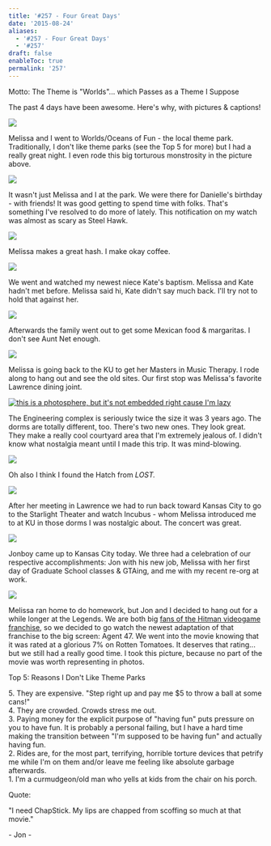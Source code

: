 ```yaml
---
title: '#257 - Four Great Days'
date: '2015-08-24'
aliases:
  - '#257 - Four Great Days'
  - '#257'
draft: false
enableToc: true
permalink: '257'
---
```


Motto: The Theme is "Worlds"... which Passes as a Theme I Suppose

  
The past 4 days have been awesome. Here's why, with pictures & captions!

  
[![](assets/257-1.jpg)](http://1.bp.blogspot.com/-cRv3XA5W790/VdvuiGiRDJI/AAAAAAAB7V4/oAUYeVH-llQ/s1600/IMG%5F20150821%5F224920.jpg)

  
Melissa and I went to Worlds/Oceans of Fun - the local theme park. Traditionally, I don't like theme parks (see the Top 5 for more) but I had a really great night. I even rode this big torturous monstrosity in the picture above.  
  
[![](assets/257-2.jpg)](http://3.bp.blogspot.com/-gTQB90Q3aCk/VdvuiGBEpAI/AAAAAAAB7V4/lg2J7WdqwT4/s1600/IMG%5F20150821%5F093201.jpg)

  
It wasn't just Melissa and I at the park. We were there for Danielle's birthday - with friends! It was good getting to spend time with folks. That's something I've resolved to do more of lately. This notification on my watch was almost as scary as Steel Hawk.  
  
[![](assets/257-3.jpg)](http://3.bp.blogspot.com/-Im53Jt5BTPA/VdvxyQPGBQI/AAAAAAAB7Wo/XU0%5FZe8clvg/s1600/IMG%5F20150822%5F111039.jpg)

  
Melissa makes a great hash. I make okay coffee.  
  
[![](assets/257-4.jpg)](http://3.bp.blogspot.com/-6V-BNIieLMg/VdvuiLdR2SI/AAAAAAAB7V4/9jHK2mtrIIc/s1600/IMG%5F20150822%5F191231.jpg)

  
We went and watched my newest niece Kate's baptism. Melissa and Kate hadn't met before. Melissa said hi, Kate didn't say much back. I'll try not to hold that against her.  
  
[![](assets/257-5.jpg)](http://4.bp.blogspot.com/-7Recfja0KbY/VdvuiJYgdSI/AAAAAAAB7V4/m0pO0lPjkuM/s1600/IMG%5F20150822%5F200603.jpg)

  
Afterwards the family went out to get some Mexican food & margaritas. I don't see Aunt Net enough.  
  
[![](assets/257-6.jpg)](http://1.bp.blogspot.com/-cI6QWdy%5FGag/VdvuiCiIhOI/AAAAAAAB7V4/Kp0Xfw%5FS7wE/s1600/IMG%5F20150823%5F131826.jpg)

  
Melissa is going back to the KU to get her Masters in Music Therapy. I rode along to hang out and see the old sites. Our first stop was Melissa's favorite Lawrence dining joint.  
  
[![this is a photosphere, but it's not embedded right cause I'm lazy](assets/257-7.jpg)](http://1.bp.blogspot.com/-5n5jVsnkQak/VdvuiLpX8OI/AAAAAAAB7V4/UxyRLP00wWY/s1600/PANO%5F20150823%5F160840.jpg)

  
The Engineering complex is seriously twice the size it was 3 years ago. The dorms are totally different, too. There's two new ones. They look great. They make a really cool courtyard area that I'm extremely jealous of. I didn't know what nostalgia meant until I made this trip. It was mind-blowing.  
  
[![](assets/257-8.jpg)](http://1.bp.blogspot.com/-2GY%5FPU6WJRc/VdvuiNH47vI/AAAAAAAB7V4/9ZbsxXe5EGg/s1600/IMG%5F20150823%5F172054.jpg)

  
Oh also I think I found the Hatch from _LOST._  
  
[![](assets/257-9.jpg)](http://4.bp.blogspot.com/-MYdqdGGVui0/VdvuiPmLE6I/AAAAAAAB7V4/--Zyeq44nqM/s1600/IMG%5F20150823%5F214612.jpg)

  
After her meeting in Lawrence we had to run back toward Kansas City to go to the Starlight Theater and watch Incubus - whom Melissa introduced me to at KU in those dorms I was nostalgic about. The concert was great.   
  
[![](assets/257-10.jpg)](http://3.bp.blogspot.com/-tPMbw1zVhwM/VdvuiMSJmPI/AAAAAAAB7V4/PgKJRCxsKMs/s1600/IMG%5F20150824%5F181908.jpg)

  
Jonboy came up to Kansas City today. We three had a celebration of our respective accomplishments: Jon with his new job, Melissa with her first day of Graduate School classes & GTAing, and me with my recent re-org at work.  
  
[![](assets/257-11.jpg)](http://4.bp.blogspot.com/-LyDCDeMEcWw/VdvuiJI3GCI/AAAAAAAB7V4/0cEWEW0DjpY/s1600/IMG%5F20150824%5F213049.jpg)

  
Melissa ran home to do homework, but Jon and I decided to hang out for a while longer at the Legends. We are both big [fans of the Hitman videogame franchise](http://aarongilly.blogspot.com/2012/11/47-hit-out-on-facebook.html), so we decided to go watch the newest adaptation of that franchise to the big screen: Agent 47\. We went into the movie knowing that it was rated at a glorious 7% on Rotten Tomatoes. It deserves that rating... but we still had a really good time. I took this picture, because no part of the movie was worth representing in photos.

  
Top 5: Reasons I Don't Like Theme Parks

5\. They are expensive. "Step right up and pay me $5 to throw a ball at some cans!"  
4\. They are crowded. Crowds stress me out.  
3\. Paying money for the explicit purpose of "having fun" puts pressure on you to have fun. It is probably a personal failing, but I have a hard time making the transition between "I'm supposed to be having fun" and actually having fun.  
2\. Rides are, for the most part, terrifying, horrible torture devices that petrify me while I'm on them and/or leave me feeling like absolute garbage afterwards.  
1\. I'm a curmudgeon/old man who yells at kids from the chair on his porch.  

  
Quote:

"I need ChapStick. My lips are chapped from scoffing so much at that movie."

\- Jon -
